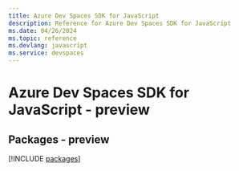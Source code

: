 ```yaml
---
title: Azure Dev Spaces SDK for JavaScript
description: Reference for Azure Dev Spaces SDK for JavaScript
ms.date: 04/26/2024
ms.topic: reference
ms.devlang: javascript
ms.service: devspaces
---
```

# Azure Dev Spaces SDK for JavaScript - preview
## Packages - preview
[!INCLUDE [packages](dev-spaces-index.md)]